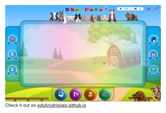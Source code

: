 <img src="img/Index_image.jpg">
Check it out on <a href="https://eduhrodrigues.github.io/">eduhrodrigues.github.io</a> 
